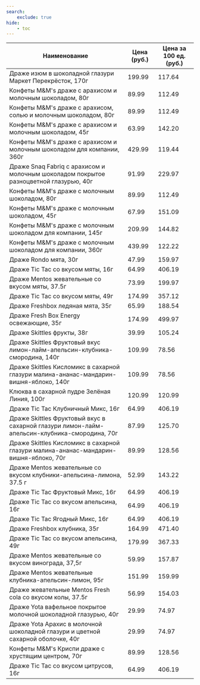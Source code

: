 ```yaml
---
search:
    exclude: true
hide:
    - toc
---
```


| Наименование | Цена (руб.) | Цена за 100 ед. (руб.) |
| -- | -- | -- |
| Драже изюм в шоколадной глазури Маркет Перекрёсток, 170г | 199.99 | 117.64 |
| Конфеты M&M's драже с арахисом и молочным шоколадом, 80г | 89.99 | 112.49 |
| Конфеты M&M's драже с арахисом, солью и молочным шоколадом, 80г | 89.99 | 112.49 |
| Конфеты M&M's драже с арахисом и молочным шоколадом, 45г | 63.99 | 142.20 |
| Конфеты M&M's драже с арахисом и молочным шоколадом для компании, 360г | 429.99 | 119.44 |
| Драже Snaq Fabriq с арахисом и молочным шоколадом покрытое разноцветной глазурью, 40г | 91.99 | 229.97 |
| Конфеты M&M's драже c молочным шоколадом, 80г | 89.99 | 112.49 |
| Конфеты M&M's драже c молочным шоколадом, 45г | 67.99 | 151.09 |
| Конфеты M&M's драже c молочным шоколадом для компании, 145г | 209.99 | 144.82 |
| Конфеты M&M's драже c молочным шоколадом для компании, 360г | 439.99 | 122.22 |
| Драже Rondo мята, 30г | 47.99 | 159.97 |
| Драже Tic Tac со вкусом мяты, 16г | 64.99 | 406.19 |
| Драже Mentos жевательные со вкусом мяты, 37.5г | 73.99 | 199.97 |
| Драже Tic Tac со вкусом мяты, 49г | 174.99 | 357.12 |
| Драже Freshbox ледяная мята, 35г | 65.99 | 188.54 |
| Драже Fresh Box Energy освежающие, 35г | 174.99 | 499.97 |
| Драже Skittles фрукты, 38г | 39.99 | 105.24 |
| Драже Skittles Фруктовый вкус лимон-лайм-апельсин-клубника-смородина, 140г | 109.99 | 78.56 |
| Драже Skittles Кисломикс в сахарной глазури малина-ананас-мандарин-вишня-яблоко, 140г | 109.99 | 78.56 |
| Клюква в сахарной пудре Зелёная Линия, 100г | 120.99 | 120.99 |
| Драже Tic Tac Клубничный Микс, 16г | 64.99 | 406.19 |
| Драже Skittles Фруктовый вкус в сахарной глазури лимон-лайм-апельсин-клубника-смородина, 70г | 87.99 | 125.70 |
| Драже Skittles Кисломикс в сахарной глазури малина-ананас-мандарин-вишня-яблоко, 70г | 89.99 | 128.56 |
| Драже Mentos жевательные со вкусом клубники-апельсина-лимона, 37.5 г | 52.99 | 143.22 |
| Драже Tic Tac Фруктовый Микс, 16г | 64.99 | 406.19 |
| Драже Tic Tac со вкусом апельсина, 16г | 64.99 | 406.19 |
| Драже Tic Tac Ягодный Микс, 16г | 64.99 | 406.19 |
| Драже Freshbox клубника, 35г | 164.99 | 471.40 |
| Драже Tic Tac со вкусом апельсина, 49г | 179.99 | 367.33 |
| Драже Mentos жевательные со вкусом винограда, 37,5г | 59.99 | 157.87 |
| Драже Mentos жевательные клубника-апельсин-лимон, 95г | 151.99 | 159.99 |
| Драже жевательные Mentos Fresh cola со вкусом колы, 37.5г | 56.99 | 154.03 |
| Драже Yota вафельное покрытое молочной шоколадной глазурью, 40г | 29.99 | 74.97 |
| Драже Yota Арахис в молочной шоколадной глазури и цветной сахарной оболочке, 40г | 29.99 | 74.97 |
| Конфеты M&M's Криспи драже с хрустящим центром, 70г | 89.99 | 128.56 |
| Драже Tic Tac со вкусом цитрусов, 16г | 64.99 | 406.19 |
